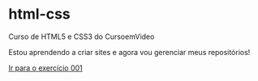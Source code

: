 # html-css
 Curso de HTML5 e CSS3 do CursoemVideo

 Estou aprendendo a criar sites e agora vou gerenciar meus repositórios!

 <a href="https://joaohenriquelm.github.io/html-css/exercicios/ex001/index.html" rel="next" target="_blank">Ir para o exercício 001</a>